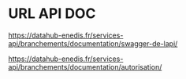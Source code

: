 # URL API DOC

https://datahub-enedis.fr/services-api/branchements/documentation/swagger-de-lapi/

https://datahub-enedis.fr/services-api/branchements/documentation/autorisation/
